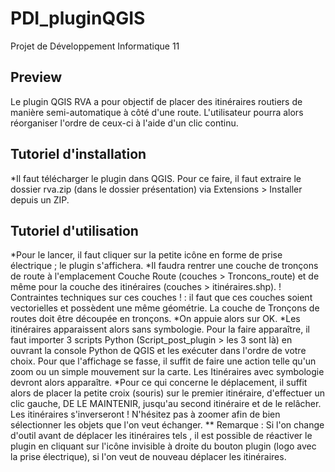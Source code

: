 # PDI_pluginQGIS
Projet de Développement Informatique 11
## Preview
Le plugin QGIS RVA a pour objectif de placer des itinéraires routiers de manière semi-automatique à côté d'une route. L'utilisateur pourra alors réorganiser l'ordre de ceux-ci à l'aide d'un clic continu.
## Tutoriel d'installation
*Il faut télécharger le plugin dans QGIS. Pour ce faire, il faut extraire le dossier rva.zip (dans le dossier présentation) via Extensions > Installer depuis un ZIP.
## Tutoriel d'utilisation
*Pour le lancer, il faut cliquer sur la petite icône en forme de prise électrique ; le plugin s'affichera.
*Il faudra rentrer une couche de tronçons de route à l'emplacement Couche Route (couches > Troncons_route) et de même pour la couche des itinéraires (couches > itinéraires.shp).
! Contraintes techniques sur ces couches ! : il faut que ces couches soient vectorielles et possèdent une même géométrie. La couche de Tronçons de routes doit être découpée en tronçons.
*On appuie alors sur OK.
*Les itinéraires apparaissent alors sans symbologie. Pour la faire apparaître, il faut importer 3 scripts Python (Script_post_plugin > les 3 sont là) en ouvrant la console Python de QGIS et les exécuter dans l'ordre de votre choix.
Pour que l'affichage se fasse, il suffit de faire une action telle qu'un zoom ou un simple mouvement sur la carte. Les Itinéraires avec symbologie devront alors apparaître.
*Pour ce qui concerne le déplacement, il suffit alors de placer la petite croix (souris) sur le premier itinéraire, d'effectuer un clic gauche, DE LE MAINTENIR, jusqu'au second itinéraire et de le relâcher. Les itinéraires s'inverseront ! N'hésitez pas à zoomer afin de bien sélectionner les objets que l'on veut échanger.
** Remarque : Si l'on change d'outil avant de déplacer les itinéraires tels , il est possible de réactiver le plugin en cliquant sur l'icône invisible à droite du bouton plugin (logo avec la prise électrique), si l'on veut de nouveau déplacer les itinéraires.

